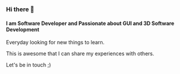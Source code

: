 ### Hi there 👋

#### I am Software Developer and Passionate about GUI and 3D Software Development
Everyday looking for new things to learn.

This is awesome that I can share my experiences with others.

Let's be in touch ;)
